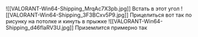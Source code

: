 ![[VALORANT-Win64-Shipping_MrqAc7X3pb.jpg]]
Встать в этот угол
![[VALORANT-Win64-Shipping_3F3BCxv5P9.jpg]]
Прицелиться вот так по рисунку на потолке и кинуть в прыжке
![[VALORANT-Win64-Shipping_d46flaRV3U.jpg]]
Приземлится примерно так